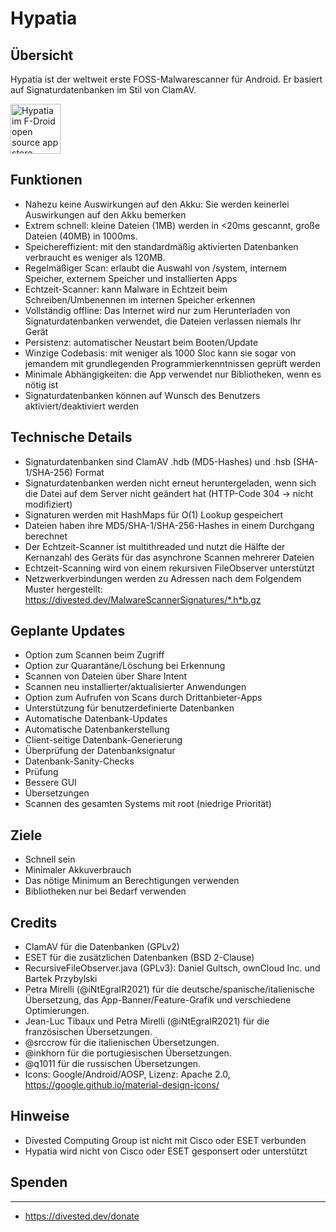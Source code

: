 Hypatia
=======

Übersicht
--------
Hypatia ist der weltweit erste FOSS-Malwarescanner für Android. Er basiert auf Signaturdatenbanken im Stil von ClamAV.

[<img src="https://fdroid.gitlab.io/artwork/badge/get-it-on.png"
     alt="Hypatia im F-Droid open source app store"
     height="80">](https://f-droid.org/packages/us.spotco.malwarescanner/)

Funktionen
--------
- Nahezu keine Auswirkungen auf den Akku: Sie werden keinerlei Auswirkungen auf den Akku bemerken
- Extrem schnell: kleine Dateien (1MB) werden in <20ms gescannt, große Dateien (40MB) in 1000ms.
- Speichereffizient: mit den standardmäßig aktivierten Datenbanken verbraucht es weniger als 120MB.
- Regelmäßiger Scan: erlaubt die Auswahl von /system, internem Speicher, externem Speicher und installierten Apps
- Echtzeit-Scanner: kann Malware in Echtzeit beim Schreiben/Umbenennen im internen Speicher erkennen
- Vollständig offline: Das Internet wird nur zum Herunterladen von Signaturdatenbanken verwendet, die Dateien verlassen niemals Ihr Gerät
- Persistenz: automatischer Neustart beim Booten/Update
- Winzige Codebasis: mit weniger als 1000 Sloc kann sie sogar von jemandem mit grundlegenden Programmierkenntnissen geprüft werden
- Minimale Abhängigkeiten: die App verwendet nur Bibliotheken, wenn es nötig ist
- Signaturdatenbanken können auf Wunsch des Benutzers aktiviert/deaktiviert werden

Technische Details
------------------
- Signaturdatenbanken sind ClamAV .hdb (MD5-Hashes) und .hsb (SHA-1/SHA-256) Format
- Signaturdatenbanken werden nicht erneut heruntergeladen, wenn sich die Datei auf dem Server nicht geändert hat (HTTP-Code 304 -> nicht modifiziert)
- Signaturen werden mit HashMaps für O(1) Lookup gespeichert
- Dateien haben ihre MD5/SHA-1/SHA-256-Hashes in einem Durchgang berechnet
- Der Echtzeit-Scanner ist multithreaded und nutzt die Hälfte der Kernanzahl des Geräts für das asynchrone Scannen mehrerer Dateien
- Echtzeit-Scanning wird von einem rekursiven FileObserver unterstützt
- Netzwerkverbindungen werden zu Adressen nach dem Folgendem Muster hergestellt: https://divested.dev/MalwareScannerSignatures/*.h*b.gz

Geplante Updates
----------------
- Option zum Scannen beim Zugriff
- Option zur Quarantäne/Löschung bei Erkennung
- Scannen von Dateien über Share Intent
- Scannen neu installierter/aktualisierter Anwendungen
- Option zum Aufrufen von Scans durch Drittanbieter-Apps
- Unterstützung für benutzerdefinierte Datenbanken
- Automatische Datenbank-Updates
- Automatische Datenbankerstellung
- Client-seitige Datenbank-Generierung
- Überprüfung der Datenbanksignatur
- Datenbank-Sanity-Checks
- Prüfung
- Bessere GUI
- Übersetzungen
- Scannen des gesamten Systems mit root (niedrige Priorität)

Ziele
-----
- Schnell sein
- Minimaler Akkuverbrauch
- Das nötige Minimum an Berechtigungen verwenden
- Bibliotheken nur bei Bedarf verwenden

Credits
-------
- ClamAV für die Datenbanken (GPLv2)
- ESET für die zusätzlichen Datenbanken (BSD 2-Clause)
- RecursiveFileObserver.java (GPLv3): Daniel Gultsch, ownCloud Inc. und Bartek Przybylski
- Petra Mirelli (@iNtEgraIR2021) für die deutsche/spanische/italienische Übersetzung, das App-Banner/Feature-Grafik und verschiedene Optimierungen.
- Jean-Luc Tibaux und Petra Mirelli (@iNtEgraIR2021) für die französischen Übersetzungen.
- @srccrow für die italienischen Übersetzungen.
- @inkhorn für die portugiesischen Übersetzungen.
- @q1011 für die russischen Übersetzungen.
- Icons: Google/Android/AOSP, Lizenz: Apache 2.0, https://google.github.io/material-design-icons/

Hinweise
-------
- Divested Computing Group ist nicht mit Cisco oder ESET verbunden
- Hypatia wird nicht von Cisco oder ESET gesponsert oder unterstützt

Spenden
-------
-------
- https://divested.dev/donate
